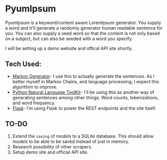 # PyumIpsum
PyumIpsum is a keyword/content aware LoremIpsum generator. You supply a word and it'll generate a randomly generator human readable sentence for you. You can also supply a seed word so that the content is not only based on a subject, but can also be seeded with a word you specify.

I will be setting up a demo website and offical API site shortly.

## Tech Used:

* [Markov Generator](https://github.com/TehMillhouse/PyMarkovChain)- I use this to actually generate the sentences. As I better myself in Markov Chains, and language processing, I expect this algorithim to improve.
* [Python Natural Language ToolKit](http://www.nltk.org/)- I'll be using this as another way of generating sentences among other things. Word counts, tokenizations, and word frequency.
* [Flask](http://flask.pocoo.org/)- I'm using Flask to power the REST endpoints and the site itself.


## TO-DO

1. Extend the `saving` of models to a SQLite database. This should allow models to be able to be saved instead of just in memory.
2. Research possibility of other scrapers.
3. Setup demo site and official API site.